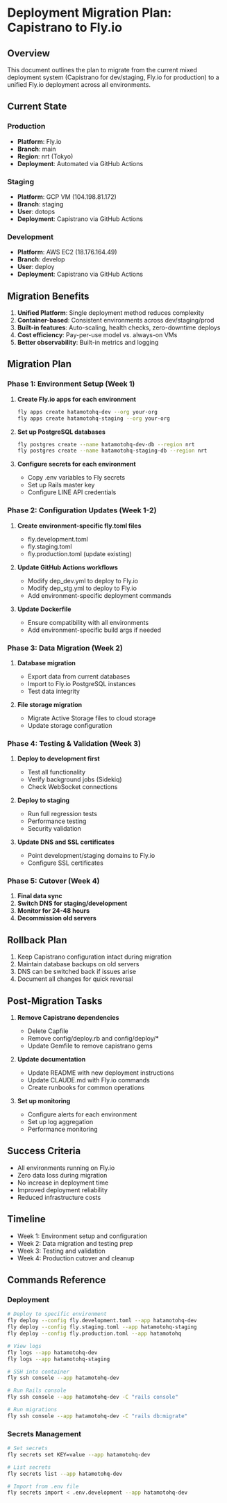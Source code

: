 # Deployment Migration Plan: Capistrano to Fly.io

## Overview
This document outlines the plan to migrate from the current mixed deployment system (Capistrano for dev/staging, Fly.io for production) to a unified Fly.io deployment across all environments.

## Current State

### Production
- **Platform**: Fly.io
- **Branch**: main
- **Region**: nrt (Tokyo)
- **Deployment**: Automated via GitHub Actions

### Staging  
- **Platform**: GCP VM (104.198.81.172)
- **Branch**: staging
- **User**: dotops
- **Deployment**: Capistrano via GitHub Actions

### Development
- **Platform**: AWS EC2 (18.176.164.49)
- **Branch**: develop
- **User**: deploy
- **Deployment**: Capistrano via GitHub Actions

## Migration Benefits

1. **Unified Platform**: Single deployment method reduces complexity
2. **Container-based**: Consistent environments across dev/staging/prod
3. **Built-in features**: Auto-scaling, health checks, zero-downtime deploys
4. **Cost efficiency**: Pay-per-use model vs. always-on VMs
5. **Better observability**: Built-in metrics and logging

## Migration Plan

### Phase 1: Environment Setup (Week 1)

1. **Create Fly.io apps for each environment**
   ```bash
   fly apps create hatamotohq-dev --org your-org
   fly apps create hatamotohq-staging --org your-org
   ```

2. **Set up PostgreSQL databases**
   ```bash
   fly postgres create --name hatamotohq-dev-db --region nrt
   fly postgres create --name hatamotohq-staging-db --region nrt
   ```

3. **Configure secrets for each environment**
   - Copy .env variables to Fly secrets
   - Set up Rails master key
   - Configure LINE API credentials

### Phase 2: Configuration Updates (Week 1-2)

1. **Create environment-specific fly.toml files**
   - fly.development.toml
   - fly.staging.toml
   - fly.production.toml (update existing)

2. **Update GitHub Actions workflows**
   - Modify dep_dev.yml to deploy to Fly.io
   - Modify dep_stg.yml to deploy to Fly.io
   - Add environment-specific deployment commands

3. **Update Dockerfile**
   - Ensure compatibility with all environments
   - Add environment-specific build args if needed

### Phase 3: Data Migration (Week 2)

1. **Database migration**
   - Export data from current databases
   - Import to Fly.io PostgreSQL instances
   - Test data integrity

2. **File storage migration**
   - Migrate Active Storage files to cloud storage
   - Update storage configuration

### Phase 4: Testing & Validation (Week 3)

1. **Deploy to development first**
   - Test all functionality
   - Verify background jobs (Sidekiq)
   - Check WebSocket connections

2. **Deploy to staging**
   - Run full regression tests
   - Performance testing
   - Security validation

3. **Update DNS and SSL certificates**
   - Point development/staging domains to Fly.io
   - Configure SSL certificates

### Phase 5: Cutover (Week 4)

1. **Final data sync**
2. **Switch DNS for staging/development**
3. **Monitor for 24-48 hours**
4. **Decommission old servers**

## Rollback Plan

1. Keep Capistrano configuration intact during migration
2. Maintain database backups on old servers
3. DNS can be switched back if issues arise
4. Document all changes for quick reversal

## Post-Migration Tasks

1. **Remove Capistrano dependencies**
   - Delete Capfile
   - Remove config/deploy.rb and config/deploy/*
   - Update Gemfile to remove capistrano gems

2. **Update documentation**
   - Update README with new deployment instructions
   - Update CLAUDE.md with Fly.io commands
   - Create runbooks for common operations

3. **Set up monitoring**
   - Configure alerts for each environment
   - Set up log aggregation
   - Performance monitoring

## Success Criteria

- All environments running on Fly.io
- Zero data loss during migration
- No increase in deployment time
- Improved deployment reliability
- Reduced infrastructure costs

## Timeline

- Week 1: Environment setup and configuration
- Week 2: Data migration and testing prep
- Week 3: Testing and validation
- Week 4: Production cutover and cleanup

## Commands Reference

### Deployment
```bash
# Deploy to specific environment
fly deploy --config fly.development.toml --app hatamotohq-dev
fly deploy --config fly.staging.toml --app hatamotohq-staging
fly deploy --config fly.production.toml --app hatamotohq

# View logs
fly logs --app hatamotohq-dev
fly logs --app hatamotohq-staging

# SSH into container
fly ssh console --app hatamotohq-dev

# Run Rails console
fly ssh console --app hatamotohq-dev -C "rails console"

# Run migrations
fly ssh console --app hatamotohq-dev -C "rails db:migrate"
```

### Secrets Management
```bash
# Set secrets
fly secrets set KEY=value --app hatamotohq-dev

# List secrets
fly secrets list --app hatamotohq-dev

# Import from .env file
fly secrets import < .env.development --app hatamotohq-dev
```